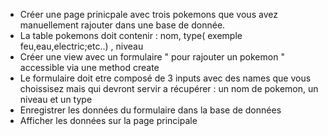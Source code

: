 - Créer une page prinicpale avec trois pokemons que vous avez manuellement rajouter dans une base de donnée.
- La table pokemons doit contenir : nom, type( exemple feu,eau,electric;etc..) , niveau
- Créer une view avec un formulaire " pour rajouter un pokemon " accessible via une method create
- Le formulaire doit etre composé de 3 inputs avec des names que vous choissisez mais qui devront servir a récupérer : un nom de pokemon, un niveau et un type
- Enregistrer les données du formulaire dans la base de données
- Afficher les données sur la page principale